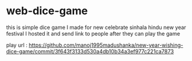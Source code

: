# web-dice-game
this is simple dice game I made for new celebrate sinhala hindu new year festival I hosted it and send link to people after they can play the game

play url : https://github.com/manoj1995madushanka/new-year-wishing-dice-game/commit/3f643f3133d530a4db10b34a3ef977c221ca7873
